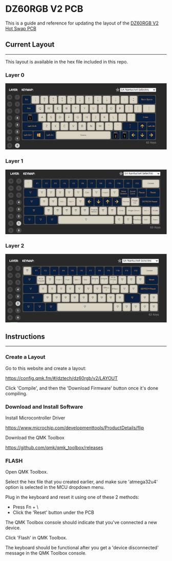 # DZ60RGB V2 PCB 

This is a guide and reference for updating the layout of the [DZ60RGB V2 Hot Swap PCB](https://kbdfans.com/collections/60/products/dz60rgb-hot-swap-custom-keyboard-pcb)


## Current Layout
---

This layout is available in the hex file included in this repo.

### Layer 0
![](layer0.png)

### Layer 1
![](layer1.png)

### Layer 2
![](layer2.png)

## Instructions
---

### **Create a Layout**

Go to this website and create a layout:

https://config.qmk.fm/#/dztech/dz60rgb/v2/LAYOUT

Click 'Compile', and then the 'Download Firmware' button once it's done compiling.

### **Download and Install Software**

Install Microcontroller Driver

https://www.microchip.com/developmenttools/ProductDetails/flip

Download the QMK Toolbox

https://github.com/qmk/qmk_toolbox/releases

### **FLASH**

Open QMK Toolbox.

Select the hex file that you created earlier, and make sure 'atmega32u4' option is selected in the MCU dropdown menu.

Plug in the keyboard and reset it using one of these 2 methods:

- Press Fn + \
- Click the 'Reset' button under the PCB

The QMK Toolbox console should indicate that you've connected a new device.

Click 'Flash' in QMK Toolbox.

The keyboard should be functional after you get a 'device disconnected' message in the QMK Toolbox console. 